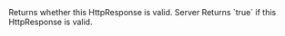 <function name="IsValid" parent="HttpResponse" type="classfunc">
	<description>
		Returns whether this HttpResponse is valid.
		<added version="0.7"></added>
	</description>
	<realm>Server</realm>
	<rets>
		<ret name="valid" type="boolean">Returns `true` if this HttpResponse is valid.</ret>
	</rets>
</function>